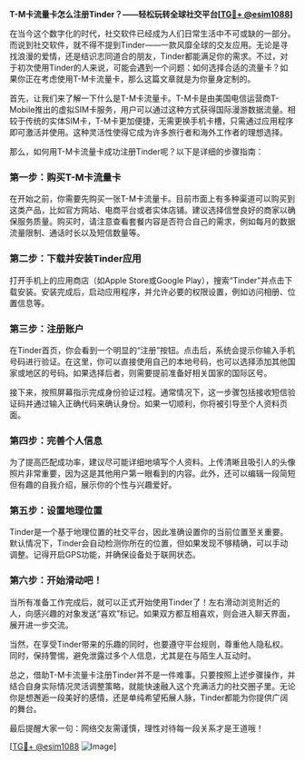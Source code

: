 **T-M卡流量卡怎么注册Tinder？——轻松玩转全球社交平台[[TG💪+ @esim1088](https://t.me/s/esim1088)]**

在当今这个数字化的时代，社交软件已经成为人们日常生活中不可或缺的一部分。而说到社交软件，就不得不提到Tinder——一款风靡全球的交友应用。无论是寻找浪漫的爱情，还是结识志同道合的朋友，Tinder都能满足你的需求。不过，对于初次使用Tinder的人来说，可能会遇到一个问题：如何选择合适的流量卡？如果你正在考虑使用T-M卡流量卡，那么这篇文章就是为你量身定制的。

首先，让我们来了解一下什么是T-M卡流量卡。T-M卡是由美国电信运营商T-Mobile推出的虚拟SIM卡服务，用户可以通过这种方式获得国际漫游数据流量。相较于传统的实体SIM卡，T-M卡更加便捷，无需更换手机卡槽，只需通过应用程序即可激活并使用。这种灵活性使得它成为许多旅行者和海外工作者的理想选择。

那么，如何用T-M卡流量卡成功注册Tinder呢？以下是详细的步骤指南：

### **第一步：购买T-M卡流量卡**
在开始之前，你需要先购买一张T-M卡流量卡。目前市面上有多种渠道可以购买到这类产品，比如官方网站、电商平台或者实体店铺。建议选择信誉良好的商家以确保服务质量。购买时，请注意查看套餐内容是否符合自己的需求，例如每月的数据流量限制、通话时长以及短信数量等。

### **第二步：下载并安装Tinder应用**
打开手机上的应用商店（如Apple Store或Google Play），搜索“Tinder”并点击下载安装。安装完成后，启动应用程序，并允许必要的权限设置，例如访问相册、位置信息等。

### **第三步：注册账户**
在Tinder首页，你会看到一个明显的“注册”按钮。点击后，系统会提示你输入手机号码进行验证。在这里，你可以直接使用自己的本地号码，也可以选择添加其他国家或地区的号码。如果选择后者，则需要提前准备好相关国家的国际区号。

接下来，按照屏幕指示完成身份验证过程。通常情况下，这一步骤包括接收短信验证码并通过输入正确代码来确认身份。如果一切顺利，你将被引导至个人资料页面。

### **第四步：完善个人信息**
为了提高匹配成功率，建议尽可能详细地填写个人资料。上传清晰且吸引人的头像照片非常重要，因为这是其他用户第一眼看到的内容。此外，还可以编辑一段简短但有趣的自我介绍，展示你的个性与兴趣爱好。

### **第五步：设置地理位置**
Tinder是一个基于地理位置的社交平台，因此准确设置你的当前位置至关重要。默认情况下，Tinder会自动检测你所在的位置，但如果发现不够精确，可以手动调整。记得开启GPS功能，并确保设备处于联网状态。

### **第六步：开始滑动吧！**
当所有准备工作完成后，就可以正式开始使用Tinder了！左右滑动浏览附近的人，向感兴趣的对象发送“喜欢”标记。如果双方都互相喜欢，则会进入聊天界面，展开进一步交流。

当然，在享受Tinder带来的乐趣的同时，也要遵守平台规则，尊重他人隐私权。同时，保持警惕，避免泄露过多个人信息，尤其是在与陌生人互动时。

总之，借助T-M卡流量卡注册Tinder并不是一件难事。只要按照上述步骤操作，并结合自身实际情况灵活调整策略，就能快速融入这个充满活力的社交圈子里。无论你是想邂逅一段美好的感情，还是单纯希望拓展人脉，Tinder都能为你提供广阔的舞台。

最后提醒大家一句：网络交友需谨慎，理性对待每一段关系才是王道哦！

[[TG💪+ @esim1088](https://t.me/s/esim1088) ![Image](https://i.postimg.cc/4NQfJmqS/Snipaste-2025-05-13-00-14-12.png)]